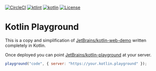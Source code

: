 [![CircleCI](https://circleci.com/gh/hexlabsio/kotlin-playground/tree/master.svg?style=svg)](https://circleci.com/gh/hexlabsio/kotlin-playground/tree/master)
[![ktlint](https://img.shields.io/badge/code%20style-%E2%9D%A4-FF4081.svg)](https://ktlint.github.io/)
<a href="http://kotlinlang.org"><img alt="kotlin" src="https://img.shields.io/badge/kotlin-1.3-blue.svg"></a>
[![License](https://img.shields.io/badge/License-Apache%202.0-blue.svg)](https://opensource.org/licenses/Apache-2.0)

# Kotlin Playground

This is a copy and simplification of [JetBrains/kotlin-web-demo]("https://github.com/JetBrains/kotlin-web-demo") written completely in Kotlin.

Once deployed you can point [JetBrains/kotlin-playground]("https://github.com/JetBrains/kotlin-playground") at your server.

```javascript
playground("code", { server: "https://your.kotlin.playground" });
```
